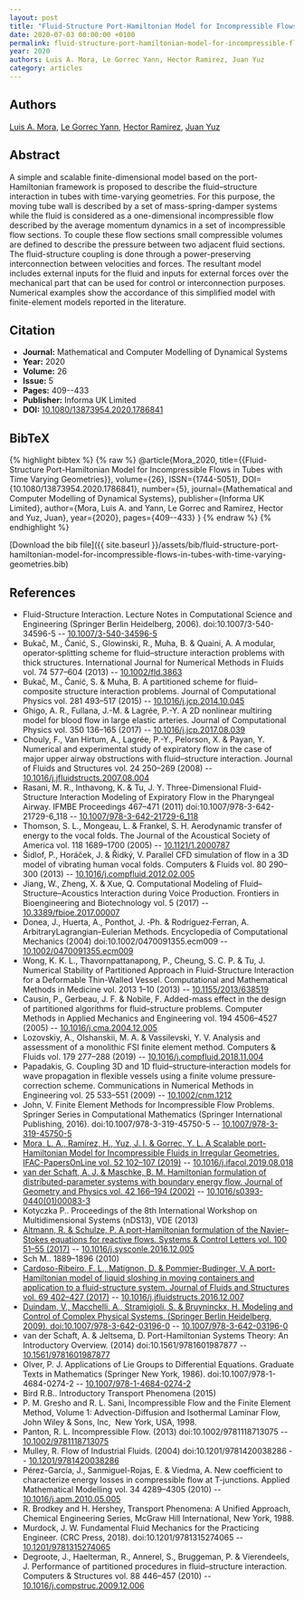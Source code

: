 ```yaml
---
layout: post
title: "Fluid-Structure Port-Hamiltonian Model for Incompressible Flows in Tubes with Time Varying Geometries"
date: 2020-07-03 00:00:00 +0100
permalink: fluid-structure-port-hamiltonian-model-for-incompressible-flows-in-tubes-with-time-varying-geometries
year: 2020
authors: Luis A. Mora, Le Gorrec Yann, Hector Ramirez, Juan Yuz
category: articles
---
```

 
## Authors
[Luis A. Mora](authors/luis-a-mora), [Le Gorrec Yann](authors/yann-le-gorrec), [Hector Ramirez](authors/hector-ramirez), [Juan Yuz](authors/juan-i-yuz)
 
## Abstract
 A simple and scalable finite-dimensional model based on the port-Hamiltonian framework is proposed to describe the fluid–structure interaction in tubes with time-varying geometries. For this purpose, the moving tube wall is described by a set of mass-spring-damper systems while the fluid is considered as a one-dimensional incompressible flow described by the average momentum dynamics in a set of incompressible flow sections. To couple these flow sections small compressible volumes are defined to describe the pressure between two adjacent fluid sections. The fluid-structure coupling is done through a power-preserving interconnection between velocities and forces. The resultant model includes external inputs for the fluid and inputs for external forces over the mechanical part that can be used for control or interconnection purposes. Numerical examples show the accordance of this simplified model with finite-element models reported in the literature.
 
## Citation
- **Journal:** Mathematical and Computer Modelling of Dynamical Systems
- **Year:** 2020
- **Volume:** 26
- **Issue:** 5
- **Pages:** 409--433
- **Publisher:** Informa UK Limited
- **DOI:** [10.1080/13873954.2020.1786841](https://doi.org/10.1080/13873954.2020.1786841)
 
## BibTeX
{% highlight bibtex %}
{% raw %}
@article{Mora_2020,
  title={{Fluid-Structure Port-Hamiltonian Model for Incompressible Flows in Tubes with Time Varying Geometries}},
  volume={26},
  ISSN={1744-5051},
  DOI={10.1080/13873954.2020.1786841},
  number={5},
  journal={Mathematical and Computer Modelling of Dynamical Systems},
  publisher={Informa UK Limited},
  author={Mora, Luis A. and Yann, Le Gorrec and Ramirez, Hector and Yuz, Juan},
  year={2020},
  pages={409--433}
}
{% endraw %}
{% endhighlight %}
 
[Download the bib file]({{ site.baseurl }}/assets/bib/fluid-structure-port-hamiltonian-model-for-incompressible-flows-in-tubes-with-time-varying-geometries.bib)
 
## References
- Fluid-Structure Interaction. Lecture Notes in Computational Science and Engineering (Springer Berlin Heidelberg, 2006). doi:10.1007/3-540-34596-5 -- [10.1007/3-540-34596-5](https://doi.org/10.1007/3-540-34596-5)
- Bukač, M., Čanić, S., Glowinski, R., Muha, B. & Quaini, A. A modular, operator‐splitting scheme for fluid–structure interaction problems with thick structures. International Journal for Numerical Methods in Fluids vol. 74 577–604 (2013) -- [10.1002/fld.3863](https://doi.org/10.1002/fld.3863)
- Bukač, M., Čanić, S. & Muha, B. A partitioned scheme for fluid–composite structure interaction problems. Journal of Computational Physics vol. 281 493–517 (2015) -- [10.1016/j.jcp.2014.10.045](https://doi.org/10.1016/j.jcp.2014.10.045)
- Ghigo, A. R., Fullana, J.-M. & Lagrée, P.-Y. A 2D nonlinear multiring model for blood flow in large elastic arteries. Journal of Computational Physics vol. 350 136–165 (2017) -- [10.1016/j.jcp.2017.08.039](https://doi.org/10.1016/j.jcp.2017.08.039)
- Chouly, F., Van Hirtum, A., Lagrée, P.-Y., Pelorson, X. & Payan, Y. Numerical and experimental study of expiratory flow in the case of major upper airway obstructions with fluid–structure interaction. Journal of Fluids and Structures vol. 24 250–269 (2008) -- [10.1016/j.jfluidstructs.2007.08.004](https://doi.org/10.1016/j.jfluidstructs.2007.08.004)
- Rasani, M. R., Inthavong, K. & Tu, J. Y. Three-Dimensional Fluid-Structure Interaction Modeling of Expiratory Flow in the Pharyngeal Airway. IFMBE Proceedings 467–471 (2011) doi:10.1007/978-3-642-21729-6_118 -- [10.1007/978-3-642-21729-6_118](https://doi.org/10.1007/978-3-642-21729-6_118)
- Thomson, S. L., Mongeau, L. & Frankel, S. H. Aerodynamic transfer of energy to the vocal folds. The Journal of the Acoustical Society of America vol. 118 1689–1700 (2005) -- [10.1121/1.2000787](https://doi.org/10.1121/1.2000787)
- Šidlof, P., Horáček, J. & Řidký, V. Parallel CFD simulation of flow in a 3D model of vibrating human vocal folds. Computers &amp; Fluids vol. 80 290–300 (2013) -- [10.1016/j.compfluid.2012.02.005](https://doi.org/10.1016/j.compfluid.2012.02.005)
- Jiang, W., Zheng, X. & Xue, Q. Computational Modeling of Fluid–Structure–Acoustics Interaction during Voice Production. Frontiers in Bioengineering and Biotechnology vol. 5 (2017) -- [10.3389/fbioe.2017.00007](https://doi.org/10.3389/fbioe.2017.00007)
- Donea, J., Huerta, A., Ponthot, J. ‐Ph. & Rodríguez‐Ferran, A. Arbitrary<scp>L</scp>agrangian–<scp>E</scp>ulerian Methods. Encyclopedia of Computational Mechanics (2004) doi:10.1002/0470091355.ecm009 -- [10.1002/0470091355.ecm009](https://doi.org/10.1002/0470091355.ecm009)
- Wong, K. K. L., Thavornpattanapong, P., Cheung, S. C. P. & Tu, J. Numerical Stability of Partitioned Approach in Fluid-Structure Interaction for a Deformable Thin-Walled Vessel. Computational and Mathematical Methods in Medicine vol. 2013 1–10 (2013) -- [10.1155/2013/638519](https://doi.org/10.1155/2013/638519)
- Causin, P., Gerbeau, J. F. & Nobile, F. Added-mass effect in the design of partitioned algorithms for fluid–structure problems. Computer Methods in Applied Mechanics and Engineering vol. 194 4506–4527 (2005) -- [10.1016/j.cma.2004.12.005](https://doi.org/10.1016/j.cma.2004.12.005)
- Lozovskiy, A., Olshanskii, M. A. & Vassilevski, Y. V. Analysis and assessment of a monolithic FSI finite element method. Computers &amp; Fluids vol. 179 277–288 (2019) -- [10.1016/j.compfluid.2018.11.004](https://doi.org/10.1016/j.compfluid.2018.11.004)
- Papadakis, G. Coupling 3D and 1D fluid–structure‐interaction models for wave propagation in flexible vessels using a finite volume pressure‐correction scheme. Communications in Numerical Methods in Engineering vol. 25 533–551 (2009) -- [10.1002/cnm.1212](https://doi.org/10.1002/cnm.1212)
- John, V. Finite Element Methods for Incompressible Flow Problems. Springer Series in Computational Mathematics (Springer International Publishing, 2016). doi:10.1007/978-3-319-45750-5 -- [10.1007/978-3-319-45750-5](https://doi.org/10.1007/978-3-319-45750-5)
- [Mora, L. A., Ramírez, H., Yuz, J. I. & Gorrec, Y. L. A Scalable port-Hamiltonian Model for Incompressible Fluids in Irregular Geometries. IFAC-PapersOnLine vol. 52 102–107 (2019)](a-scalable-port-hamiltonian-model-for-incompressible-fluids-in-irregular-geometries) -- [10.1016/j.ifacol.2019.08.018](https://doi.org/10.1016/j.ifacol.2019.08.018)
- [van der Schaft, A. J. & Maschke, B. M. Hamiltonian formulation of distributed-parameter systems with boundary energy flow. Journal of Geometry and Physics vol. 42 166–194 (2002)](hamiltonian-formulation-of-distributed-parameter-systems-with-boundary-energy-flow) -- [10.1016/s0393-0440(01)00083-3](https://doi.org/10.1016/s0393-0440(01)00083-3)
- Kotyczka P.. Proceedings of the 8th International Workshop on Multidimensional Systems (nDS13), VDE (2013)
- [Altmann, R. & Schulze, P. A port-Hamiltonian formulation of the Navier–Stokes equations for reactive flows. Systems &amp; Control Letters vol. 100 51–55 (2017)](a-port-hamiltonian-formulation-of-the-navier-stokes-equations-for-reactive-flows) -- [10.1016/j.sysconle.2016.12.005](https://doi.org/10.1016/j.sysconle.2016.12.005)
- Sch M.. 1889–1896 (2010)
- [Cardoso-Ribeiro, F. L., Matignon, D. & Pommier-Budinger, V. A port-Hamiltonian model of liquid sloshing in moving containers and application to a fluid-structure system. Journal of Fluids and Structures vol. 69 402–427 (2017)](a-port-hamiltonian-model-of-liquid-sloshing-in-moving-containers-and-application-to-a-fluid-structure-system) -- [10.1016/j.jfluidstructs.2016.12.007](https://doi.org/10.1016/j.jfluidstructs.2016.12.007)
- [Duindam, V., Macchelli, A., Stramigioli, S. & Bruyninckx, H. Modeling and Control of Complex Physical Systems. (Springer Berlin Heidelberg, 2009). doi:10.1007/978-3-642-03196-0](modeling-and-control-of-complex-physical-systems) -- [10.1007/978-3-642-03196-0](https://doi.org/10.1007/978-3-642-03196-0)
- van der Schaft, A. & Jeltsema, D. Port-Hamiltonian Systems Theory: An Introductory Overview. (2014) doi:10.1561/9781601987877 -- [10.1561/9781601987877](https://doi.org/10.1561/9781601987877)
- Olver, P. J. Applications of Lie Groups to Differential Equations. Graduate Texts in Mathematics (Springer New York, 1986). doi:10.1007/978-1-4684-0274-2 -- [10.1007/978-1-4684-0274-2](https://doi.org/10.1007/978-1-4684-0274-2)
- Bird R.B.. Introductory Transport Phenomena (2015)
- P. M. Gresho and R. L. Sani, Incompressible Flow and the Finite Element Method, Volume 1: Advection-Diffusion and Isothermal Laminar Flow, John Wiley & Sons, Inc,  New York, USA, 1998.
- Panton, R. L. Incompressible Flow. (2013) doi:10.1002/9781118713075 -- [10.1002/9781118713075](https://doi.org/10.1002/9781118713075)
- Mulley, R. Flow of Industrial Fluids. (2004) doi:10.1201/9781420038286 -- [10.1201/9781420038286](https://doi.org/10.1201/9781420038286)
- Pérez-García, J., Sanmiguel-Rojas, E. & Viedma, A. New coefficient to characterize energy losses in compressible flow at T-junctions. Applied Mathematical Modelling vol. 34 4289–4305 (2010) -- [10.1016/j.apm.2010.05.005](https://doi.org/10.1016/j.apm.2010.05.005)
- R. Brodkey and H. Hershey, Transport Phenomena: A Unified Approach, Chemical Engineering Series, McGraw Hill International, New York, 1988.
- Murdock, J. W. Fundamental Fluid Mechanics for the Practicing Engineer. (CRC Press, 2018). doi:10.1201/9781315274065 -- [10.1201/9781315274065](https://doi.org/10.1201/9781315274065)
- Degroote, J., Haelterman, R., Annerel, S., Bruggeman, P. & Vierendeels, J. Performance of partitioned procedures in fluid–structure interaction. Computers &amp; Structures vol. 88 446–457 (2010) -- [10.1016/j.compstruc.2009.12.006](https://doi.org/10.1016/j.compstruc.2009.12.006)

